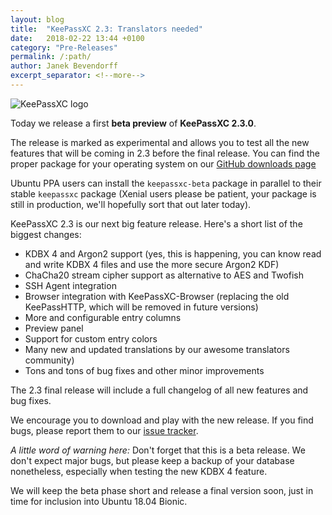 ```yaml
---
layout: blog
title:  "KeePassXC 2.3: Translators needed"
date:   2018-02-22 13:44 +0100
category: "Pre-Releases"
permalink: /:path/
author: Janek Bevendorff
excerpt_separator: <!--more-->
---
```


<div class="blog-teaser-img">
<img src="{{ site.baseurl }}/logo.png" alt="KeePassXC logo">
</div>

Today we release a first **beta preview** of **KeePassXC 2.3.0**.

The release is marked as experimental and allows you to test all the new features
that will be coming in 2.3 before the final release. You can find the proper package
for your operating system on our
[GitHub downloads page](https://github.com/keepassxreboot/keepassxc/releases/tag/2.3.0-beta1)

Ubuntu PPA users can install the `keepassxc-beta` package in parallel to their stable
`keepassxc` package (Xenial users please be patient, your package is still in production,
we'll hopefully sort that out later today).

<!--more-->

KeePassXC 2.3 is our next big feature release. Here's a short list of the biggest
changes:

- KDBX 4 and Argon2 support (yes, this is happening, you can know read and write
KDBX 4 files and use the more secure Argon2 KDF)
- ChaCha20 stream cipher support as alternative to AES and Twofish
- SSH Agent integration
- Browser integration with KeePassXC-Browser (replacing the old KeePassHTTP, which will
be removed in future versions)
- More and configurable entry columns
- Preview panel
- Support for custom entry colors
- Many new and updated translations by our awesome translators community)
- Tons and tons of bug fixes and other minor improvements

The 2.3 final release will include a full changelog of all new features and bug fixes.

We encourage you to download and play with the new release. If you find bugs, please
 report them to our [issue tracker](https://github.com/keepassxreboot/keepassxc/issues).
 
 *A little word of warning here:* Don't forget that this is a beta release. We don't expect
 major bugs, but please keep a backup of your database nonetheless, especially when
 testing the new KDBX 4 feature.
 
 We will keep the beta phase short and release a final version soon, just in time for
 inclusion into Ubuntu 18.04 Bionic.
 